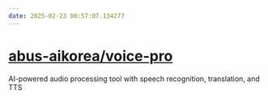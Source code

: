 ```yaml
---
date: 2025-02-23 00:57:07.134277
---
```


# [abus-aikorea/voice-pro](https://github.com/abus-aikorea/voice-pro)

AI-powered audio processing tool with speech recognition, translation, and TTS